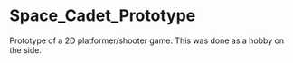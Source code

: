 # Space_Cadet_Prototype
Prototype of a 2D platformer/shooter game. This was done as a hobby on the side.
